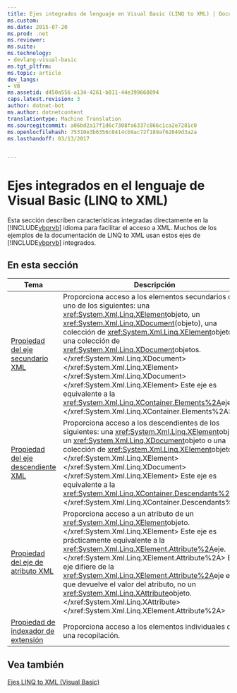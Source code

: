 ```yaml
---
title: Ejes integrados de lenguaje en Visual Basic (LINQ to XML) | Documentos de Microsoft
ms.custom: 
ms.date: 2015-07-20
ms.prod: .net
ms.reviewer: 
ms.suite: 
ms.technology:
- devlang-visual-basic
ms.tgt_pltfrm: 
ms.topic: article
dev_langs:
- VB
ms.assetid: d450a556-a134-4261-b011-44e399660894
caps.latest.revision: 3
author: dotnet-bot
ms.author: dotnetcontent
translationtype: Machine Translation
ms.sourcegitcommit: a06bd2a17f1d6c7308fa6337c866c1ca2e7281c0
ms.openlocfilehash: 75310e3b6356c0414cb9ac72f189af62049d3a2a
ms.lasthandoff: 03/13/2017


---
```

# <a name="language-integrated-axes-in-visual-basic-linq-to-xml"></a>Ejes integrados en el lenguaje de Visual Basic (LINQ to XML)
Esta sección describen características integradas directamente en la [!INCLUDE[vbprvb](../../../../csharp/programming-guide/concepts/linq/includes/vbprvb_md.md)] idioma para facilitar el acceso a XML. Muchos de los ejemplos de la documentación de LINQ to XML usan estos ejes de [!INCLUDE[vbprvb](../../../../csharp/programming-guide/concepts/linq/includes/vbprvb_md.md)] integrados.  
  
## <a name="in-this-section"></a>En esta sección  
  
|Tema|Descripción|  
|-----------|-----------------|  
|[Propiedad del eje secundario XML](../../../../visual-basic/language-reference/xml-axis/xml-child-axis-property.md)|Proporciona acceso a los elementos secundarios de uno de los siguientes: una <xref:System.Xml.Linq.XElement>objeto, un <xref:System.Xml.Linq.XDocument>(objeto), una colección de <xref:System.Xml.Linq.XElement>objetos o una colección de <xref:System.Xml.Linq.XDocument>objetos.</xref:System.Xml.Linq.XDocument> </xref:System.Xml.Linq.XElement> </xref:System.Xml.Linq.XDocument> </xref:System.Xml.Linq.XElement> Este eje es equivalente a la <xref:System.Xml.Linq.XContainer.Elements%2A>eje.</xref:System.Xml.Linq.XContainer.Elements%2A>|  
|[Propiedad del eje descendiente XML](../../../../visual-basic/language-reference/xml-axis/xml-descendant-axis-property.md)|Proporciona acceso a los descendientes de los siguientes: una <xref:System.Xml.Linq.XElement>objeto, un <xref:System.Xml.Linq.XDocument>objeto o una colección de <xref:System.Xml.Linq.XElement>objetos.</xref:System.Xml.Linq.XElement> </xref:System.Xml.Linq.XDocument> </xref:System.Xml.Linq.XElement> Este eje es equivalente a la <xref:System.Xml.Linq.XContainer.Descendants%2A>eje.</xref:System.Xml.Linq.XContainer.Descendants%2A>|  
|[Propiedad del eje de atributo XML](../../../../visual-basic/language-reference/xml-axis/xml-attribute-axis-property.md)|Proporciona acceso a un atributo de un <xref:System.Xml.Linq.XElement>objeto.</xref:System.Xml.Linq.XElement> Este eje es prácticamente equivalente a la <xref:System.Xml.Linq.XElement.Attribute%2A>eje.</xref:System.Xml.Linq.XElement.Attribute%2A> Este eje difiere de la <xref:System.Xml.Linq.XElement.Attribute%2A>eje en que devuelve el valor del atributo, no un <xref:System.Xml.Linq.XAttribute>objeto.</xref:System.Xml.Linq.XAttribute> </xref:System.Xml.Linq.XElement.Attribute%2A>|  
|[Propiedad de indexador de extensión](../../../../visual-basic/language-reference/xml-axis/extension-indexer-property.md)|Proporciona acceso a los elementos individuales de una recopilación.|  
  
## <a name="see-also"></a>Vea también  
 [Ejes LINQ to XML (Visual Basic)](../../../../visual-basic/programming-guide/concepts/linq/linq-to-xml-axes.md)
